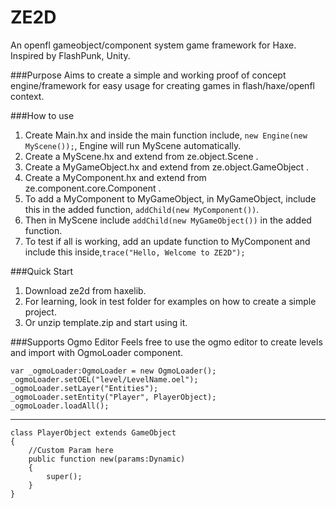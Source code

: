 ZE2D
====

An openfl gameobject/component system game framework for Haxe. Inspired by FlashPunk, Unity.

###Purpose
Aims to create a simple and working proof of concept engine/framework for easy usage for creating games in flash/haxe/openfl context.

###How to use
1. Create Main.hx and inside the main function include, `new Engine(new MyScene());`, Engine will run MyScene automatically.
2. Create a MyScene.hx and extend from ze.object.Scene .
3. Create a MyGameObject.hx and extend from ze.object.GameObject .
4. Create a MyComponent.hx and extend from ze.component.core.Component .
5. To add a MyComponent to MyGameObject, in MyGameObject, include this in the added function, `addChild(new MyComponent())`.
6. Then in MyScene include `addChild(new MyGameObject())` in the added function.
7. To test if all is working, add an update function to MyComponent and include this inside,`trace("Hello, Welcome to ZE2D");`

###Quick Start
1. Download ze2d from haxelib.
2. For learning, look in test folder for examples on how to create a simple project.
3. Or unzip template.zip and start using it.

###Supports Ogmo Editor
Feels free to use the ogmo editor to create levels and import with OgmoLoader component.

    var _ogmoLoader:OgmoLoader = new OgmoLoader();
    _ogmoLoader.setOEL("level/LevelName.oel");
    _ogmoLoader.setLayer("Entities");
    _ogmoLoader.setEntity("Player", PlayerObject);
    _ogmoLoader.loadAll();
    
----

    class PlayerObject extends GameObject
    {
        //Custom Param here
    	public function new(params:Dynamic)
    	{
    		super();
    	}
    }